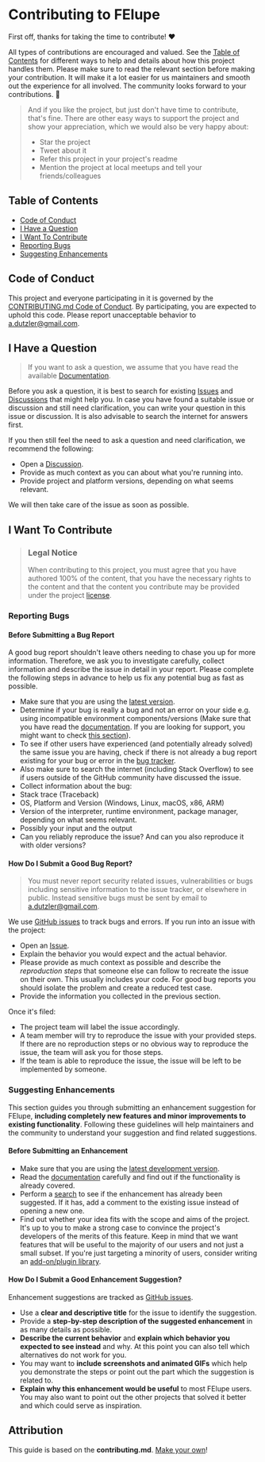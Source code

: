 <!-- omit in toc -->
# Contributing to FElupe

First off, thanks for taking the time to contribute! ❤️

All types of contributions are encouraged and valued. See the [Table of Contents](#table-of-contents) for different ways to help and details about how this project handles them. Please make sure to read the relevant section before making your contribution. It will make it a lot easier for us maintainers and smooth out the experience for all involved. The community looks forward to your contributions. 🎉

> And if you like the project, but just don't have time to contribute, that's fine. There are other easy ways to support the project and show your appreciation, which we would also be very happy about:
> - Star the project
> - Tweet about it
> - Refer this project in your project's readme
> - Mention the project at local meetups and tell your friends/colleagues

<!-- omit in toc -->
## Table of Contents

- [Code of Conduct](#code-of-conduct)
- [I Have a Question](#i-have-a-question)
- [I Want To Contribute](#i-want-to-contribute)
- [Reporting Bugs](#reporting-bugs)
- [Suggesting Enhancements](#suggesting-enhancements)

## Code of Conduct

This project and everyone participating in it is governed by the
[CONTRIBUTING.md Code of Conduct](https://github.com/adtzlr/felupe/blob/main/CODE_OF_CONDUCT.md).
By participating, you are expected to uphold this code. Please report unacceptable behavior
to <a.dutzler@gmail.com>.

## I Have a Question

> If you want to ask a question, we assume that you have read the available [Documentation](https://felupe.readthedocs.io/).

Before you ask a question, it is best to search for existing [Issues](https://github.com/adtzlr/felupe/issues) and [Discussions](https://github.com/adtzlr/felupe/discussions) that might help you. In case you have found a suitable issue or discussion and still need clarification, you can write your question in this issue or discussion. It is also advisable to search the internet for answers first.

If you then still feel the need to ask a question and need clarification, we recommend the following:

- Open a [Discussion](https://github.com/adtzlr/felupe/discussions/new/choose).
- Provide as much context as you can about what you're running into.
- Provide project and platform versions, depending on what seems relevant.

We will then take care of the issue as soon as possible.

## I Want To Contribute

> ### Legal Notice
> When contributing to this project, you must agree that you have authored 100% of the content, that you have the necessary rights to the content and that the content you contribute may be provided under the project [license](https://github.com/adtzlr/felupe/blob/main/LICENSE).

### Reporting Bugs

<!-- omit in toc -->
#### Before Submitting a Bug Report

A good bug report shouldn't leave others needing to chase you up for more information. Therefore, we ask you to investigate carefully, collect information and describe the issue in detail in your report. Please complete the following steps in advance to help us fix any potential bug as fast as possible.

- Make sure that you are using the [latest version](https://felupe.readthedocs.io/en/latest/#installation).
- Determine if your bug is really a bug and not an error on your side e.g. using incompatible environment components/versions (Make sure that you have read the [documentation](https://felupe.readthedocs.io/). If you are looking for support, you might want to check [this section](#i-have-a-question)).
- To see if other users have experienced (and potentially already solved) the same issue you are having, check if there is not already a bug report existing for your bug or error in the [bug tracker](https://github.com/adtzlr/felupe/issues?q=label%3Abug).
- Also make sure to search the internet (including Stack Overflow) to see if users outside of the GitHub community have discussed the issue.
- Collect information about the bug:
- Stack trace (Traceback)
- OS, Platform and Version (Windows, Linux, macOS, x86, ARM)
- Version of the interpreter, runtime environment, package manager, depending on what seems relevant.
- Possibly your input and the output
- Can you reliably reproduce the issue? And can you also reproduce it with older versions?

<!-- omit in toc -->
#### How Do I Submit a Good Bug Report?

> You must never report security related issues, vulnerabilities or bugs including sensitive information to the issue tracker, or elsewhere in public. Instead sensitive bugs must be sent by email to <a.dutzler@gmail.com>.

We use [GitHub issues](https://github.com/adtzlr/felupe/issues) to track bugs and errors. If you run into an issue with the project:

- Open an [Issue](https://github.com/adtzlr/felupe/issues/new/choose).
- Explain the behavior you would expect and the actual behavior.
- Please provide as much context as possible and describe the *reproduction steps* that someone else can follow to recreate the issue on their own. This usually includes your code. For good bug reports you should isolate the problem and create a reduced test case.
- Provide the information you collected in the previous section.

Once it's filed:

- The project team will label the issue accordingly.
- A team member will try to reproduce the issue with your provided steps. If there are no reproduction steps or no obvious way to reproduce the issue, the team will ask you for those steps.
- If the team is able to reproduce the issue, the issue will be left to be implemented by someone.

<!-- omit in toc -->
### Suggesting Enhancements

This section guides you through submitting an enhancement suggestion for FElupe, **including completely new features and minor improvements to existing functionality**. Following these guidelines will help maintainers and the community to understand your suggestion and find related suggestions.

<!-- omit in toc -->
#### Before Submitting an Enhancement

- Make sure that you are using the [latest development version](https://felupe.readthedocs.io/en/latest/#installation).
- Read the [documentation](https://felupe.readthedocs.io/) carefully and find out if the functionality is already covered.
- Perform a [search](https://github.com/adtzlr/felupe/issues) to see if the enhancement has already been suggested. If it has, add a comment to the existing issue instead of opening a new one.
- Find out whether your idea fits with the scope and aims of the project. It's up to you to make a strong case to convince the project's developers of the merits of this feature. Keep in mind that we want features that will be useful to the majority of our users and not just a small subset. If you're just targeting a minority of users, consider writing an [add-on/plugin library](https://github.com/adtzlr/felupe?tab=readme-ov-file#extension-packages).

<!-- omit in toc -->
#### How Do I Submit a Good Enhancement Suggestion?

Enhancement suggestions are tracked as [GitHub issues](https://github.com/adtzlr/felupe/issues).

- Use a **clear and descriptive title** for the issue to identify the suggestion.
- Provide a **step-by-step description of the suggested enhancement** in as many details as possible.
- **Describe the current behavior** and **explain which behavior you expected to see instead** and why. At this point you can also tell which alternatives do not work for you.
- You may want to **include screenshots and animated GIFs** which help you demonstrate the steps or point out the part which the suggestion is related to.
- **Explain why this enhancement would be useful** to most FElupe users. You may also want to point out the other projects that solved it better and which could serve as inspiration.

<!-- omit in toc -->
## Attribution
This guide is based on the **contributing.md**. [Make your own](https://contributing.md/)!
